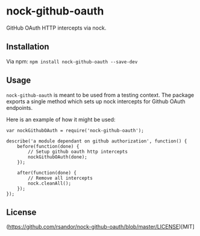 # nock-github-oauth
GitHub OAuth HTTP intercepts via nock.

## Installation
Via npm: `npm install nock-github-oauth --save-dev`

## Usage
`nock-github-oauth` is meant to be used from a testing context. The package exports a single
method which sets up nock intercepts for Github OAuth endpoints.

Here is an example of how it might be used:
```
var nockGithubOAuth = require('nock-github-oauth');

describe('a module dependant on github authorization', function() {
	before(function(done) {
		// Setup github oauth http intercepts
		nockGithubOAuth(done);
	});

	after(function(done) {
		// Remove all intercepts
		nock.cleanAll();
	});
});
```

## License
(https://github.com/rsandor/nock-github-oauth/blob/master/LICENSE)[MIT]
